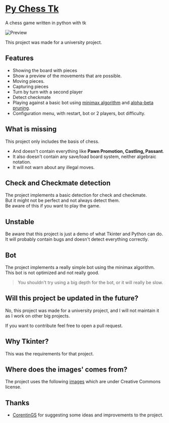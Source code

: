 # [Py Chess Tk](https://github.com/TriForMine/py-chess-tk)
A chess game written in python with tk

![Preview](https://i.imgur.com/sFCSYrZ.png)

This project was made for a university project.

## Features
- Showing the board with pieces
- Show a preview of the movements that are possible.
- Moving pieces.
- Capturing pieces
- Turn by turn with a second player
- Detect checkmate
- Playing against a basic bot using [minimax algorithm](https://towardsdatascience.com/how-a-chess-playing-computer-thinks-about-its-next-move-8f028bd0e7b1) and [alpha-beta pruning](https://www.chessprogramming.org/Alpha-Beta).
- Configuration menu, with restart, bot or 2 players, bot difficulty.

## What is missing
This project only includes the basis of chess.<br/>
- And doesn't contain everything like **Pawn Promotion, Castling, Passant**.<br/>
- It also doesn't contain any save/load board system, neither algebraic notation.<br/>
- It will not warn about any illegal moves.

## Check and Checkmate detection
The project implements a basic detection for check and checkmate.<br/>
But it might not be perfect and not always detect them.<br/>
Be aware of this if you want to play the game.

## Unstable
Be aware that this project is just a demo of what Tkinter and Python can do. <br/>
It will probably contain bugs and doesn't detect everything correctly.<br/>

## Bot
The project implements a really simple bot using the minimax algorithm.<br/>
This bot is not optimized and not really good. <br/>

> You shouldn't try using a big depth for the bot, or it will really be slow.

## Will this project be updated in the future?
No, this project was made for a university project, and I will not maintain it as I work on other big projects.

If you want to contribute feel free to open a pull request.

## Why Tkinter?
This was the requirements for that project.

## Where does the images' comes from?
The project uses the following [images](https://commons.m.wikimedia.org/wiki/Category:SVG_chess_pieces) which are under Creative Commons license.

## Thanks
- [CorentinGS](https://github.com/CorentinGS/Chess-Tkinter/) for suggesting some ideas and improvements to the project.
